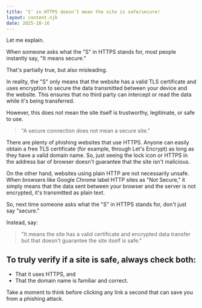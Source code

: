 ```yaml
---
title: ‘S’ in HTTPS doesn’t mean the site is safe/secure!
layout: content.njk
date: 2025-10-16
---
```


Let me explain.

When someone asks what the "S" in HTTPS stands for, most people instantly say, "It means secure."

That's partially true, but also misleading.

In reality, the "S" only means that the website has a valid TLS certificate and uses encryption to secure the data transmitted between your device and the website. This ensures that no third party can intercept or read the data while it's being transferred.

However, this does not mean the site itself is trustworthy, legitimate, or safe to use.

> "A secure connection does not mean a secure site."

There are plenty of phishing websites that use HTTPS. Anyone can easily obtain a free TLS certificate (for example, through Let's Encrypt) as long as they have a valid domain name. So, just seeing the lock icon or HTTPS in the address bar of browser doesn't guarantee that the site isn't malicious.

On the other hand, websites using plain HTTP are not necessarily unsafe. When browsers like Google Chrome label HTTP sites as "Not Secure," it simply means that the data sent between your browser and the server is not encrypted, it's transmitted as plain text.

So, next time someone asks what the "S" in HTTPS stands for, don't just say "secure."

Instead, say:

> "It means the site has a valid certificate and encrypted data transfer but that doesn't guarantee the site itself is safe."

## To truly verify if a site is safe, always check both:

- That it uses HTTPS, and
- That the domain name is familiar and correct.

Take a moment to think before clicking any link a second that can save you from a phishing attack.